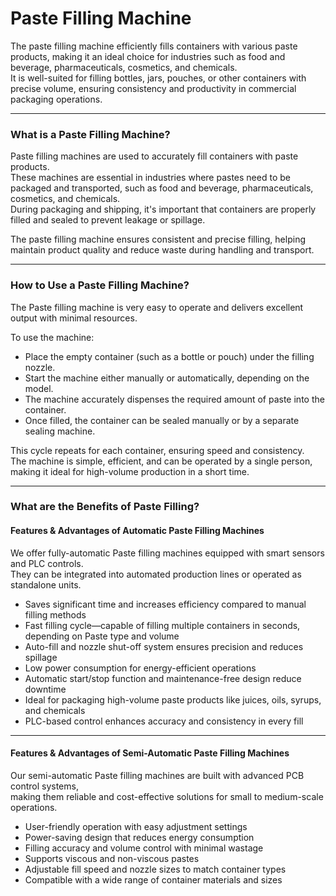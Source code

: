 # Paste Filling Machine

The paste filling machine efficiently fills containers with various paste products, making it an ideal choice for industries such as food and beverage, pharmaceuticals, cosmetics, and chemicals.  
It is well-suited for filling bottles, jars, pouches, or other containers with precise volume, ensuring consistency and productivity in commercial packaging operations.

---

### What is a Paste Filling Machine?

Paste filling machines are used to accurately fill containers with paste products.  
These machines are essential in industries where pastes need to be packaged and transported, such as food and beverage, pharmaceuticals, cosmetics, and chemicals.  
During packaging and shipping, it's important that containers are properly filled and sealed to prevent leakage or spillage.  

The paste filling machine ensures consistent and precise filling, helping maintain product quality and reduce waste during handling and transport.

---

### How to Use a Paste Filling Machine?

The Paste filling machine is very easy to operate and delivers excellent output with minimal resources.  

To use the machine:
- Place the empty container (such as a bottle or pouch) under the filling nozzle.
- Start the machine either manually or automatically, depending on the model.
- The machine accurately dispenses the required amount of paste into the container.
- Once filled, the container can be sealed manually or by a separate sealing machine.

This cycle repeats for each container, ensuring speed and consistency.  
The machine is simple, efficient, and can be operated by a single person, making it ideal for high-volume production in a short time.

---

### What are the Benefits of Paste Filling?

#### Features & Advantages of Automatic Paste Filling Machines

We offer fully-automatic Paste filling machines equipped with smart sensors and PLC controls.  
They can be integrated into automated production lines or operated as standalone units.

- Saves significant time and increases efficiency compared to manual filling methods
- Fast filling cycle—capable of filling multiple containers in seconds, depending on Paste type and volume
- Auto-fill and nozzle shut-off system ensures precision and reduces spillage
- Low power consumption for energy-efficient operations
- Automatic start/stop function and maintenance-free design reduce downtime
- Ideal for packaging high-volume paste products like juices, oils, syrups, and chemicals
- PLC-based control enhances accuracy and consistency in every fill

---

#### Features & Advantages of Semi-Automatic Paste Filling Machines

Our semi-automatic Paste filling machines are built with advanced PCB control systems,  
making them reliable and cost-effective solutions for small to medium-scale operations.

- User-friendly operation with easy adjustment settings
- Power-saving design that reduces energy consumption
- Filling accuracy and volume control with minimal wastage
- Supports viscous and non-viscous pastes
- Adjustable fill speed and nozzle sizes to match container types
- Compatible with a wide range of container materials and sizes
